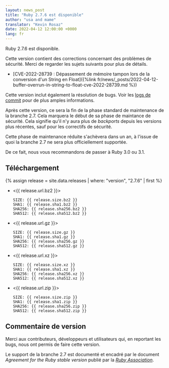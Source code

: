 ```yaml
---
layout: news_post
title: "Ruby 2.7.6 est disponible"
author: "usa and mame"
translator: "Kevin Rosaz"
date: 2022-04-12 12:00:00 +0000
lang: fr
---
```


Ruby 2.7.6 est disponible.

Cette version contient des corrections concernant des problèmes de sécurité.
Merci de regarder les sujets suivants pour plus de détails.

* [CVE-2022-28739 : Dépassement de mémoire tampon lors de la conversion d'un String en Float]({%link fr/news/_posts/2022-04-12-buffer-overrun-in-string-to-float-cve-2022-28739.md %})

Cette version inclut également la résolution de bugs.
Voir les [logs de commit](https://github.com/ruby/ruby/compare/v2_7_5...v2_7_6) pour de plus amples informations.

Après cette version, ce sera la fin de la phase standard de maintenance de la
branche 2.7. Cela marquera le début de sa phase de maintance de sécurité. Cela signifie
qu'il n'y aura plus de *backports* depuis les versions plus récentes, sauf
pour les correctifs de sécurité. 

Cette phase de maintenance réduite s'achèvera dans un an, à l'issue de quoi la branche 2.7 ne sera plus officiellement supportée. 

De ce fait, nous vous recommandons de passer à Ruby 3.0 ou 3.1.

## Téléchargement

{% assign release = site.data.releases | where: "version", "2.7.6" | first %}

* <{{ release.url.bz2 }}>

      SIZE: {{ release.size.bz2 }}
      SHA1: {{ release.sha1.bz2 }}
      SHA256: {{ release.sha256.bz2 }}
      SHA512: {{ release.sha512.bz2 }}

* <{{ release.url.gz }}>

      SIZE: {{ release.size.gz }}
      SHA1: {{ release.sha1.gz }}
      SHA256: {{ release.sha256.gz }}
      SHA512: {{ release.sha512.gz }}

* <{{ release.url.xz }}>

      SIZE: {{ release.size.xz }}
      SHA1: {{ release.sha1.xz }}
      SHA256: {{ release.sha256.xz }}
      SHA512: {{ release.sha512.xz }}

* <{{ release.url.zip }}>

      SIZE: {{ release.size.zip }}
      SHA1: {{ release.sha1.zip }}
      SHA256: {{ release.sha256.zip }}
      SHA512: {{ release.sha512.zip }}

## Commentaire de version

Merci aux contributeurs, développeurs et utilisateurs qui, en reportant les bugs, nous ont permis de faire cette version.

Le support de la branche 2.7 est documenté et encadré par le document
*Agreement for the Ruby stable version* publié par la [*Ruby Association*](http://www.ruby.or.jp/).
